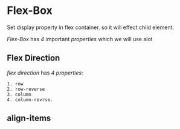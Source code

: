 # Flex-Box

Set display property in flex container. so it will effect child element.

*Flex-Box* has *4* important *properties* which we will use alot

## Flex Direction

*flex direction* has *4 properties*: 

    1. row
    2. row-reverse
    3. column
    4. column-revrse.

## align-items


